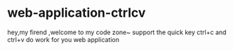 # web-application-ctrlcv
hey,my firend ,welcome to my code zone~
support the quick key ctrl+c and ctrl+v do work for you web application
